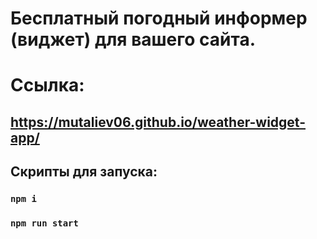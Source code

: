 # Бесплатный погодный информер (виджет) для вашего сайта.

# Ссылка:
## https://mutaliev06.github.io/weather-widget-app/

## Скрипты для запуска:

### `npm i`
### `npm run start`
